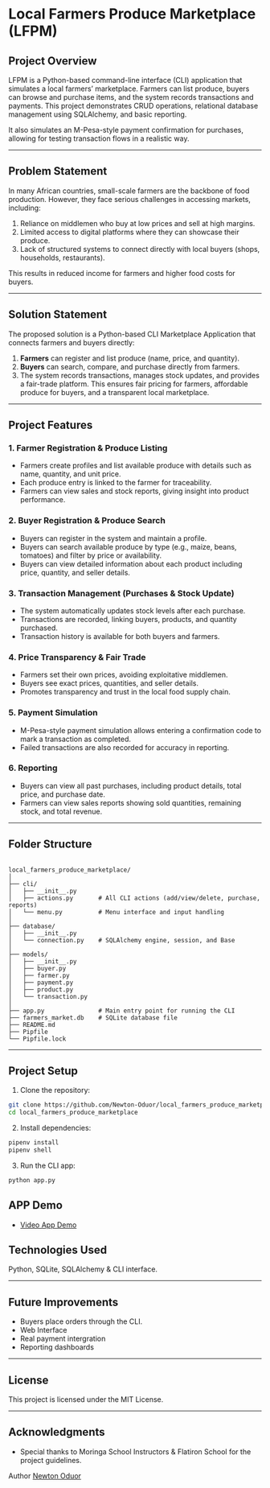 # Local Farmers Produce Marketplace (LFPM)

## Project Overview

LFPM is a Python-based command-line interface (CLI) application that simulates a local farmers’ marketplace. Farmers can list produce, buyers can browse and purchase items, and the system records transactions and payments. This project demonstrates CRUD operations, relational database management using SQLAlchemy, and basic reporting.

It also simulates an M-Pesa-style payment confirmation for purchases, allowing for testing transaction flows in a realistic way.

---

## Problem Statement

In many African countries, small-scale farmers are the backbone of food production. However, they face serious challenges in accessing markets, including:

1. Reliance on middlemen who buy at low prices and sell at high margins.
2. Limited access to digital platforms where they can showcase their produce.
3. Lack of structured systems to connect directly with local buyers (shops, households, restaurants).

This results in reduced income for farmers and higher food costs for buyers.

---

## Solution Statement

The proposed solution is a Python-based CLI Marketplace Application that connects farmers and buyers directly:

1. **Farmers** can register and list produce (name, price, and quantity).
2. **Buyers** can search, compare, and purchase directly from farmers.
3. The system records transactions, manages stock updates, and provides a fair-trade platform. This ensures fair pricing for farmers, affordable produce for buyers, and a transparent local marketplace.

---

## Project Features

### 1. Farmer Registration & Produce Listing
- Farmers create profiles and list available produce with details such as name, quantity, and unit price.
- Each produce entry is linked to the farmer for traceability.
- Farmers can view sales and stock reports, giving insight into product performance.

### 2. Buyer Registration & Produce Search
- Buyers can register in the system and maintain a profile.
- Buyers can search available produce by type (e.g., maize, beans, tomatoes) and filter by price or availability.
- Buyers can view detailed information about each product including price, quantity, and seller details.

### 3. Transaction Management (Purchases & Stock Update)
- The system automatically updates stock levels after each purchase.
- Transactions are recorded, linking buyers, products, and quantity purchased.
- Transaction history is available for both buyers and farmers.

### 4. Price Transparency & Fair Trade
- Farmers set their own prices, avoiding exploitative middlemen.
- Buyers see exact prices, quantities, and seller details.
- Promotes transparency and trust in the local food supply chain.

### 5. Payment Simulation
- M-Pesa-style payment simulation allows entering a confirmation code to mark a transaction as completed.
- Failed transactions are also recorded for accuracy in reporting.

### 6. Reporting
- Buyers can view all past purchases, including product details, total price, and purchase date.
- Farmers can view sales reports showing sold quantities, remaining stock, and total revenue.

---

## Folder Structure

```pgsql

local_farmers_produce_marketplace/
│
├── cli/
│   ├── __init__.py
│   ├── actions.py       # All CLI actions (add/view/delete, purchase, reports)
│   └── menu.py          # Menu interface and input handling
│
├── database/
│   ├── __init__.py
│   └── connection.py    # SQLAlchemy engine, session, and Base
│
├── models/
│   ├── __init__.py
│   ├── buyer.py
│   ├── farmer.py
│   ├── payment.py
│   ├── product.py
│   └── transaction.py
│
├── app.py               # Main entry point for running the CLI
├── farmers_market.db    # SQLite database file
├── README.md
├── Pipfile
└── Pipfile.lock
```

---

## Project Setup

1. Clone the repository:

```bash
git clone https://github.com/Newton-Oduor/local_farmers_produce_marketplace
cd local_farmers_produce_marketplace
```

2. Install dependencies:

```bash
pipenv install
pipenv shell
```

3. Run the CLI app:
```bash
python app.py
```

## APP Demo

- [Video App Demo](https://www.dropbox.com/scl/fi/cpljcpwrup8qvio9t6xm8/Recording-1.mp4?rlkey=n7938eij4lynlgif5z7p7boxp&st=39runga6&dl=0)

## Technologies Used
Python, SQLite, SQLAlchemy & CLI interface.

---

## Future Improvements
- Buyers place orders through the CLI.
- Web Interface
- Real payment intergration 
- Reporting dashboards

---

## License
This project is licensed under the MIT License.

---

## Acknowledgments
- Special thanks to Moringa School Instructors & Flatiron School for the project guidelines.

Author [Newton Oduor](https://github.com/Newton-Oduor/local_farmers_produce_marketplace)



